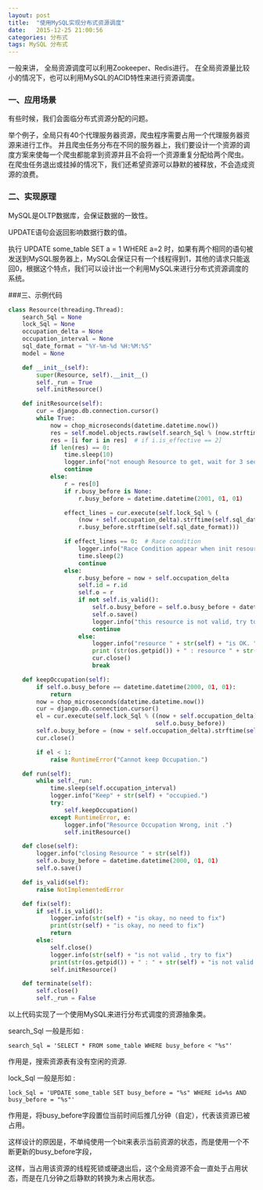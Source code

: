 ```yaml
---
layout: post
title:  "使用MySQL实现分布式资源调度"
date:   2015-12-25 21:00:56
categories: 分布式
tags: MySQL 分布式
---
```


一般来讲， 全局资源调度可以利用Zookeeper、Redis进行。 在全局资源量比较小的情况下，也可以利用MySQL的ACID特性来进行资源调度。

### 一、应用场景

有些时候，我们会面临分布式资源分配的问题。

举个例子，全局只有40个代理服务器资源，爬虫程序需要占用一个代理服务器资源来进行工作。 并且爬虫任务分布在不同的服务器上，我们要设计一个资源的调度方案来使每一个爬虫都能拿到资源并且不会将一个资源重复分配给两个爬虫。 在爬虫任务退出或挂掉的情况下，我们还希望资源可以静默的被释放，不会造成资源的浪费。

### 二、实现原理

MySQL是OLTP数据库，会保证数据的一致性。

UPDATE语句会返回影响数据行数的值。

执行 UPDATE some_table SET a = 1 WHERE a=2 时，如果有两个相同的语句被发送到MySQL服务器上，MySQL会保证只有一个线程得到1，其他的请求只能返回0，根据这个特点，我们可以设计出一个利用MySQL来进行分布式资源调度的系统。

###三、示例代码

``` python
class Resource(threading.Thread):
    search_Sql = None
    lock_Sql = None
    occupation_delta = None
    occupation_interval = None
    sql_date_format = "%Y-%m-%d %H:%M:%S"
    model = None

    def __init__(self):
        super(Resource, self).__init__()
        self._run = True
        self.initResource()

    def initResource(self):
        cur = django.db.connection.cursor()
        while True:
            now = chop_microseconds(datetime.datetime.now())
            res = self.model.objects.raw(self.search_Sql % (now.strftime(self.sql_date_format)))
            res = [i for i in res]  # if i.is_effective == 2]
            if len(res) == 0:
                time.sleep(10)
                logger.info("not enough Resource to get, wait for 3 seconds ...")
                continue
            else:
                r = res[0]
                if r.busy_before is None:
                    r.busy_before = datetime.datetime(2001, 01, 01)

                effect_lines = cur.execute(self.lock_Sql % (
                    (now + self.occupation_delta).strftime(self.sql_date_format), r.id,
                    r.busy_before.strftime(self.sql_date_format)))

                if effect_lines == 0:  # Race condition
                    logger.info("Race Condition appear when init resource.")
                    time.sleep(2)
                    continue
                else:
                    r.busy_before = now + self.occupation_delta
                    self.id = r.id
                    self.o = r
                    if not self.is_valid():
                        self.o.busy_before = self.o.busy_before + datetime.timedelta(days=1)
                        self.o.save()
                        logger.info("this resource is not valid, try to get another.")
                        continue
                    else:
                        logger.info("resource " + str(self) + "is OK. ")
                        print (str(os.getpid()) + " : resource " + str(self) + "is OK. ")
                        cur.close()
                        break

    def keepOccupation(self):
        if self.o.busy_before == datetime.datetime(2000, 01, 01):
            return
        now = chop_microseconds(datetime.datetime.now())
        cur = django.db.connection.cursor()
        el = cur.execute(self.lock_Sql % ((now + self.occupation_delta).strftime(self.sql_date_format), self.o.id,
                                          self.o.busy_before))
        self.o.busy_before = (now + self.occupation_delta).strftime(self.sql_date_format)
        cur.close()

        if el < 1:
            raise RuntimeError("Cannot keep Occupation.")

    def run(self):
        while self._run:
            time.sleep(self.occupation_interval)
            logger.info("Keep" + str(self) + "occupied.")
            try:
                self.keepOccupation()
            except RuntimeError, e:
                logger.info("Resource Occupation Wrong, init .")
                self.initResource()

    def close(self):
        logger.info("closing Resource " + str(self))
        self.o.busy_before = datetime.datetime(2000, 01, 01)
        self.o.save()

    def is_valid(self):
        raise NotImplementedError

    def fix(self):
        if self.is_valid():
            logger.info(str(self) + "is okay, no need to fix")
            print(str(self) + "is okay, no need to fix")
            return
        else:
            self.close()
            logger.info(str(self) + "is not valid , try to fix")
            print(str(os.getpid()) + " : " + str(self) + "is not valid , try to fix")
            self.initResource()

    def terminate(self):
        self.close()
        self._run = False

```

以上代码实现了一个使用MySQL来进行分布式调度的资源抽象类。

search_Sql 一般是形如 :
```
search_Sql = 'SELECT * FROM some_table WHERE busy_before < "%s"'
```
作用是，搜索资源表有没有空闲的资源.

lock_Sql 一般是形如 :
```
lock_Sql = 'UPDATE some_table SET busy_before = "%s" WHERE id=%s AND busy_before = "%s"'
```
作用是，将busy_before字段置位当前时间后推几分钟（自定），代表该资源已被占用。

这样设计的原因是，不单纯使用一个bit来表示当前资源的状态，而是使用一个不断更新的busy_before字段，

这样，当占用该资源的线程死锁或硬退出后，这个全局资源不会一直处于占用状态，而是在几分钟之后静默的转换为未占用状态。


